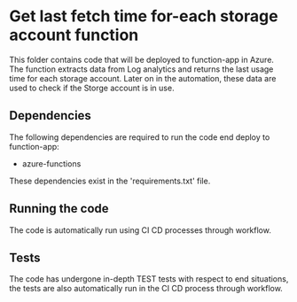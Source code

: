 # Get last fetch time for-each storage account function

This folder contains code that will be deployed to function-app in Azure.
The function extracts data from Log analytics and returns the last usage time for each storage account.
Later on in the automation, these data are used to check if the Storge account is in use.

## Dependencies

The following dependencies are required to run the code end deploy to function-app:

- azure-functions

These dependencies exist in the 'requirements.txt' file.

## Running the code

The code is automatically run using CI CD processes through workflow.

## Tests

The code has undergone in-depth TEST tests with respect to end situations,
the tests are also automatically run in the CI CD process through workflow.
